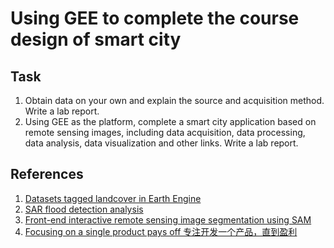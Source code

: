 # Using GEE to complete the course design of smart city
## Task
1. Obtain data on your own and explain the source and acquisition method. Write a lab report.
2. Using GEE as the platform, complete a smart city application based on remote sensing images, including data acquisition, data processing, data analysis, data visualization and other links. Write a lab report.


## References
1. [Datasets tagged landcover in Earth Engine](https://developers.google.com/earth-engine/datasets/tags/landcover)
2. [SAR flood detection analysis](https://medium.com/elspinaveinz/sar-flood-detection-experiment-a5a6ed56c245)
3. [Front-end interactive remote sensing image segmentation using SAM](https://medium.com/@lzxue/front-end-interactive-remote-sensing-image-segmentation-useing-sam-eafbfaa5a903)
4. [Focusing on a single product pays off 专注开发一个产品，直到盈利](https://maxrozen.com/2023-focus-single-product-pays-off)